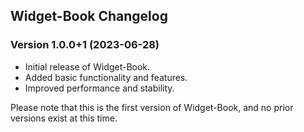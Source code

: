 ## Widget-Book Changelog

### Version 1.0.0+1 (2023-06-28)
- Initial release of Widget-Book.
- Added basic functionality and features.
- Improved performance and stability.

Please note that this is the first version of Widget-Book, and no prior versions exist at this time.